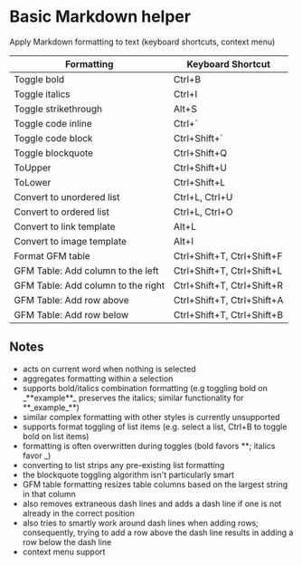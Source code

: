 # Basic Markdown helper

Apply Markdown formatting to text (keyboard shortcuts, context menu)

| Formatting                         | Keyboard Shortcut          |
|------------------------------------|----------------------------|
| Toggle bold                        | Ctrl+B                     |
| Toggle italics                     | Ctrl+I                     |
| Toggle strikethrough               | Alt+S                      |
| Toggle code inline                 | Ctrl+`                     |
| Toggle code block                  | Ctrl+Shift+`               |
| Toggle blockquote                  | Ctrl+Shift+Q               |
| ToUpper                            | Ctrl+Shift+U               |
| ToLower                            | Ctrl+Shift+L               |
| Convert to unordered list          | Ctrl+L, Ctrl+U             |
| Convert to ordered list            | Ctrl+L, Ctrl+O             |
| Convert to link template           | Alt+L                      | 
| Convert to image template          | Alt+I                      |
| Format GFM table                   | Ctrl+Shift+T, Ctrl+Shift+F |
| GFM Table: Add column to the left  | Ctrl+Shift+T, Ctrl+Shift+L |
| GFM Table: Add column to the right | Ctrl+Shift+T, Ctrl+Shift+R |
| GFM Table: Add row above           | Ctrl+Shift+T, Ctrl+Shift+A |
| GFM Table: Add row below           | Ctrl+Shift+T, Ctrl+Shift+B |

## Notes
- acts on current word when nothing is selected
- aggregates formatting within a selection
- supports bold/italics combination formatting (e.g toggling bold on \_\*\*example\*\*\_ preserves the italics; similar functionality for \*\*\_example\_\*\*)
 - similar complex formatting with other styles is currently unsupported
- supports format toggling of list items (e.g. select a list, Ctrl+B to toggle bold on list items)
- formatting is often overwritten during toggles (bold favors \*\*; italics favor \_)
- converting to list strips any pre-existing list formatting 
- the blockquote toggling algorithm isn't particularly smart
- GFM table formatting resizes table columns based on the largest string in that column
 - also removes extraneous dash lines and adds a dash line if one is not already in the correct position
 - also tries to smartly work around dash lines when adding rows; consequently, trying to add a row above the dash line results in adding a row below the dash line
- context menu support